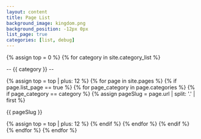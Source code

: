 ```yaml
---
layout: content
title: Page List
background_image: kingdom.png
background_position: -12px 0px
list_page: true
categories: [list, debug]
---
```


{% assign top = 0 %}
{% for category in site.category_list %}
<p class="free shift" style="--top: {{ top }}px; --left: 100px; --width: 100px; --text-align: center; --color: aquamarine;">
    -- {{ category }} --
</p>
{% assign top = top | plus: 12 %}
{% for page in site.pages %}
{% if page.list_page == true %}
{% for page_category in page.categories %}
{% if page_category == category %}
{% assign pageSlug = page.url | split: '.' | first %}
<p class="free shift" style="--top: {{ top }}px; --left: 100px; --width: 100px; --text-align: center;" data-url="{{ pageSlug }}">
    {{ pageSlug }}
</p>
{% assign top = top | plus: 12 %}
{% endif %}
{% endfor %}
{% endif %}
{% endfor %}
{% endfor %}
